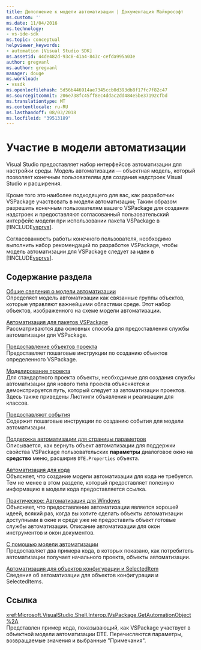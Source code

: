 ```yaml
---
title: Дополнение к модели автоматизации | Документация Майкрософт
ms.custom: ''
ms.date: 11/04/2016
ms.technology:
- vs-ide-sdk
ms.topic: conceptual
helpviewer_keywords:
- automation [Visual Studio SDK]
ms.assetid: 44de482d-93c8-41a4-843c-cefda995a03e
author: gregvanl
ms.author: gregvanl
manager: douge
ms.workload:
- vssdk
ms.openlocfilehash: 5d56b446914ae7345ccb0d393db8f17fc7f82c47
ms.sourcegitcommit: 206e738fc45ff8ec4ddac2dd484e5be37192cfbd
ms.translationtype: MT
ms.contentlocale: ru-RU
ms.lasthandoff: 08/03/2018
ms.locfileid: "39513189"
---
```

# <a name="contribute-to-the-automation-model"></a>Участие в модели автоматизации
Visual Studio предоставляет набор интерфейсов автоматизации для настройки среды. Модель автоматизации — объектная модель, который позволяет конечным пользователям для создания надстроек Visual Studio и расширения.  
  
 Кроме того это наиболее подходящего для вас, как разработчик VSPackage участвовать в модели автоматизации; Таким образом разрешить конечным пользователям вашего VSPackage для создания надстроек и предоставляют согласованный пользовательский интерфейс модели при использовании пакета VSPackage в [!INCLUDE[vsprvs](../../code-quality/includes/vsprvs_md.md)].  
  
 Согласованность работы конечного пользователя, необходимо выполнить набор рекомендаций по разработке VSPackage, чтобы модель автоматизации для VSPackage следует за идеи в [!INCLUDE[vsprvs](../../code-quality/includes/vsprvs_md.md)].  
  
## <a name="in-this-section"></a>Содержание раздела  
 [Общие сведения о модели автоматизации](../../extensibility/internals/automation-model-overview.md)  
 Определяет модель автоматизации как связанные группы объектов, которые управляют важнейшими областями среде. Этот набор объектов, изображенного на схеме модели автоматизации.  
  
 [Автоматизация для пакетов VSPackage](../../extensibility/internals/providing-automation-for-vspackages.md)  
 Рассматриваются два основных способа для предоставления службы автоматизации для VSPackage.  
  
 [Предоставление объектов проекта](../../extensibility/internals/exposing-project-objects.md)  
 Предоставляет пошаговые инструкции по созданию объектов определенного VSPackage.  
  
 [Моделирование проекта](../../extensibility/internals/project-modeling.md)  
 Для стандартного проекта объекты, необходимые для создания службы автоматизации для нового типа проекта объясняется и демонстрируется путь, который следует за автоматизации проектов. Здесь также приведены Листинги объявления и реализации для классов.  
  
 [Предоставляют события](../../extensibility/internals/exposing-events-in-the-visual-studio-sdk.md)  
 Содержит пошаговые инструкции по созданию события для модели автоматизации.  
  
 [Поддержка автоматизации для страницы параметров](../../extensibility/internals/automation-support-for-options-pages.md)  
 Описывается, как вернуть объект автоматизации для поддержки свойства VSPackage пользовательских **параметры** диалоговое окно на **средство** меню, расширив `DTE.Properties` объекта.  
  
 [Автоматизация для кода](../../extensibility/internals/providing-automation-for-code.md)  
 Объясняет, что создание модели автоматизации для кода не требуется. Тем не менее в этом разделе, который предоставляет полезную информацию в модели кода предоставляется ссылка.  
  
 [Практическое: Автоматизация для Windows](../../extensibility/internals/how-to-provide-automation-for-windows.md)  
 Объясняет, что предоставление автоматизации является хорошей идеей, всякий раз, когда вы хотите сделать объекты автоматизации доступными в окне и среде уже не предоставить объект готовые службы автоматизации. Описание автоматизации для окон инструментов и окон документов.  
  
 [С помощью модели автоматизации](../../extensibility/internals/using-the-automation-model.md)  
 Предоставляет два примера кода, в которых показано, как потребитель автоматизации получает начального проекта, объекты автоматизации.  
  
 [Автоматизация для объектов конфигурации и SelectedItem](../../extensibility/internals/automation-for-configuration-and-selecteditem-objects.md)  
 Сведения об автоматизации для объектов конфигурации и SelectedItems.  
  
## <a name="reference"></a>Ссылка  
 <xref:Microsoft.VisualStudio.Shell.Interop.IVsPackage.GetAutomationObject%2A>  
 Представлен пример кода, показывающий, как VSPackage участвует в объектной модели автоматизации DTE. Перечисляются параметры, возвращаемые значения и выбранные "Примечания".  
  
